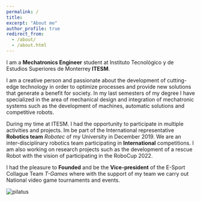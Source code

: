 ```yaml
---
permalink: /
title:
excerpt: "About me"
author_profile: true
redirect_from:
  - /about/
  - /about.html
---
```


<p style='text-align: justify;'>
  

I am a <b>Mechatronics Engineer</b> student at Instituto Tecnológico y de Estudios Superiores de Monterrey<b> ITESM</b>.

I am a creative person and passionate about the development of cutting-edge technology in order to optimize processes and provide new solutions that generate a benefit for society. In my last semesters of my degree I have specialized in the area of mechanical design and integration of mechatronic systems such as the development of machines, automatic solutions and competitive robots.

During my time at ITESM. I had the opportunity to participate in multiple activities and projects. Im be part of the International representative <b>Robotics team</b> <i>Robotec</i> of my University in December 2019. We are an inter-disciplinary robotics team participating in <b>International</b> competitions. I am also working on research projects such as the development of a rescue Robot with the vision of participating in the RoboCup 2022.

I had the pleasure to <b>Founded</b> and be the <b>Vice-president</b> of the E-Sport Collague Team <i>T-Games</i> where with the support of my team we carry out National video game tournaments and events.
 </p>

![pilatus](/images/robotec2.jpg)
